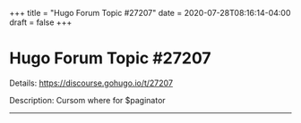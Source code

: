 +++
title = "Hugo Forum Topic #27207"
date = 2020-07-28T08:16:14-04:00
draft = false
+++
# Hugo Forum Topic #27207

Details: <https://discourse.gohugo.io/t/27207>

Description: Cursom where for $paginator

---
